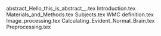 abstract_Hello_this_is_abstract__.tex
Introduction.tex
Materials_and_Methods.tex
Subjects.tex
WMC definition.tex
Image_processing.tex
Calculating_Evident_Normal_Brain.tex
Preprocessing.tex
    
  